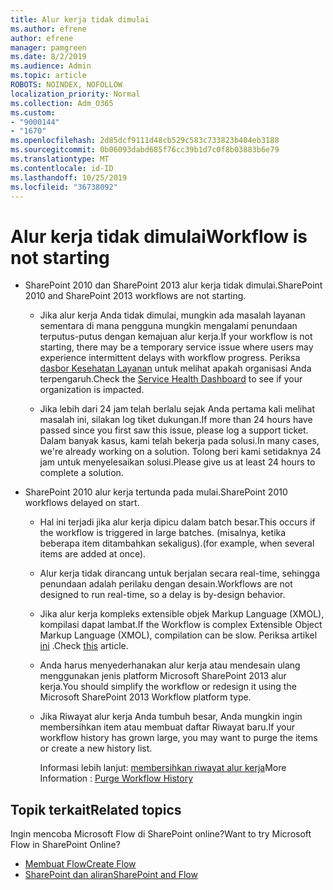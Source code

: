 ```yaml
---
title: Alur kerja tidak dimulai
ms.author: efrene
author: efrene
manager: pamgreen
ms.date: 8/2/2019
ms.audience: Admin
ms.topic: article
ROBOTS: NOINDEX, NOFOLLOW
localization_priority: Normal
ms.collection: Adm_O365
ms.custom:
- "9000144"
- "1670"
ms.openlocfilehash: 2d85dcf9111d48cb529c583c733823b404eb3188
ms.sourcegitcommit: 0b06093dabd685f76cc39b1d7c0f8b03883b6e79
ms.translationtype: MT
ms.contentlocale: id-ID
ms.lasthandoff: 10/25/2019
ms.locfileid: "36738092"
---
```

# <a name="workflow-is-not-starting"></a><span data-ttu-id="80cde-102">Alur kerja tidak dimulai</span><span class="sxs-lookup"><span data-stu-id="80cde-102">Workflow is not starting</span></span>

- <span data-ttu-id="80cde-103">SharePoint 2010 dan SharePoint 2013 alur kerja tidak dimulai.</span><span class="sxs-lookup"><span data-stu-id="80cde-103">SharePoint 2010 and SharePoint 2013 workflows are not starting.</span></span>

    - <span data-ttu-id="80cde-104">Jika alur kerja Anda tidak dimulai, mungkin ada masalah layanan sementara di mana pengguna mungkin mengalami penundaan terputus-putus dengan kemajuan alur kerja.</span><span class="sxs-lookup"><span data-stu-id="80cde-104">If your workflow is not starting, there may be a temporary service issue where users may experience intermittent delays with workflow progress.</span></span> <span data-ttu-id="80cde-105">Periksa [dasbor Kesehatan Layanan](https:/admin.microsoft.com/AdminPortal/Home#/servicehealth) untuk melihat apakah organisasi Anda terpengaruh.</span><span class="sxs-lookup"><span data-stu-id="80cde-105">Check the [Service Health Dashboard](https:/admin.microsoft.com/AdminPortal/Home#/servicehealth) to see if your organization is impacted.</span></span>

    - <span data-ttu-id="80cde-106">Jika lebih dari 24 jam telah berlalu sejak Anda pertama kali melihat masalah ini, silakan log tiket dukungan.</span><span class="sxs-lookup"><span data-stu-id="80cde-106">If more than 24 hours have passed since you first saw this issue, please log a support ticket.</span></span> <span data-ttu-id="80cde-107">Dalam banyak kasus, kami telah bekerja pada solusi.</span><span class="sxs-lookup"><span data-stu-id="80cde-107">In many cases, we're already working on a solution.</span></span> <span data-ttu-id="80cde-108">Tolong beri kami setidaknya 24 jam untuk menyelesaikan solusi.</span><span class="sxs-lookup"><span data-stu-id="80cde-108">Please give us at least 24 hours to complete a solution.</span></span>

- <span data-ttu-id="80cde-109">SharePoint 2010 alur kerja tertunda pada mulai.</span><span class="sxs-lookup"><span data-stu-id="80cde-109">SharePoint 2010 workflows delayed on start.</span></span>

    - <span data-ttu-id="80cde-110">Hal ini terjadi jika alur kerja dipicu dalam batch besar.</span><span class="sxs-lookup"><span data-stu-id="80cde-110">This occurs if the workflow is triggered in large batches.</span></span> <span data-ttu-id="80cde-111">(misalnya, ketika beberapa item ditambahkan sekaligus).</span><span class="sxs-lookup"><span data-stu-id="80cde-111">(for example, when several items are added at once).</span></span>

    - <span data-ttu-id="80cde-112">Alur kerja tidak dirancang untuk berjalan secara real-time, sehingga penundaan adalah perilaku dengan desain.</span><span class="sxs-lookup"><span data-stu-id="80cde-112">Workflows are not designed to run real-time, so a delay is by-design behavior.</span></span>

   -  <span data-ttu-id="80cde-113">Jika alur kerja kompleks extensible objek Markup Language (XMOL), kompilasi dapat lambat.</span><span class="sxs-lookup"><span data-stu-id="80cde-113">If the Workflow is complex Extensible Object Markup Language (XMOL), compilation can be slow.</span></span> <span data-ttu-id="80cde-114">Periksa artikel [ini](https://support.microsoft.com//kb/3043697) .</span><span class="sxs-lookup"><span data-stu-id="80cde-114">Check [this](https://support.microsoft.com//kb/3043697) article.</span></span>

    - <span data-ttu-id="80cde-115">Anda harus menyederhanakan alur kerja atau mendesain ulang menggunakan jenis platform Microsoft SharePoint 2013 alur kerja.</span><span class="sxs-lookup"><span data-stu-id="80cde-115">You should simplify the workflow or redesign it using the Microsoft SharePoint 2013 Workflow platform type.</span></span>

    - <span data-ttu-id="80cde-116">Jika Riwayat alur kerja Anda tumbuh besar, Anda mungkin ingin membersihkan item atau membuat daftar Riwayat baru.</span><span class="sxs-lookup"><span data-stu-id="80cde-116">If your workflow history has grown large, you may want to purge the items or create a new history list.</span></span>

        <span data-ttu-id="80cde-117">Informasi lebih lanjut: [membersihkan riwayat alur kerja](https://blogs.technet.microsoft.com/marj/2015/08/07/sharepoint-2010-workflows-best-practice-purge-workflow-history-list-items/)</span><span class="sxs-lookup"><span data-stu-id="80cde-117">More Information : [Purge Workflow History](https://blogs.technet.microsoft.com/marj/2015/08/07/sharepoint-2010-workflows-best-practice-purge-workflow-history-list-items/)</span></span>


## <a name="related-topics"></a><span data-ttu-id="80cde-118">Topik terkait</span><span class="sxs-lookup"><span data-stu-id="80cde-118">Related topics</span></span>
<span data-ttu-id="80cde-119">Ingin mencoba Microsoft Flow di SharePoint online?</span><span class="sxs-lookup"><span data-stu-id="80cde-119">Want to try Microsoft Flow in SharePoint Online?</span></span>
- [<span data-ttu-id="80cde-120">Membuat Flow</span><span class="sxs-lookup"><span data-stu-id="80cde-120">Create Flow</span></span>](https://support.office.com/article/Create-a-flow-for-a-list-or-library-in-SharePoint-Online-or-OneDrive-for-Business-a9c3e03b-0654-46af-a254-20252e580d01) 
- [<span data-ttu-id="80cde-121">SharePoint dan aliran</span><span class="sxs-lookup"><span data-stu-id="80cde-121">SharePoint and Flow</span></span>](https://flow.microsoft.com/blog/sharepoint-and-flow/) 


